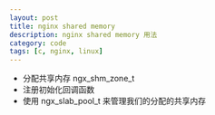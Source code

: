 ```yaml
---
layout: post
title: nginx shared memory
description: nginx shared memory 用法
category: code
tags: [c, nginx, linux]
---
```


- 分配共享内存 ngx_shm_zone_t
- 注册初始化回调函数
- 使用 ngx_slab_pool_t 来管理我们的分配的共享内存




[-10]:    http://hushi55.github.io/  "-10"
